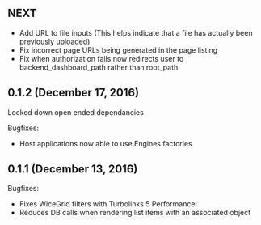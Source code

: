 ## NEXT
- Add URL to file inputs (This helps indicate that a file has actually been previously uploaded)
- Fix incorrect page URLs being generated in the page listing
- Fix when authorization fails now redirects user to backend_dashboard_path rather than root_path

## 0.1.2 (December 17, 2016)
Locked down open ended dependancies

Bugfixes:
  - Host applications now able to use Engines factories

## 0.1.1 (December 13, 2016)

Bugfixes:
  - Fixes WiceGrid filters with Turbolinks 5
Performance:
  - Reduces DB calls when rendering list items with an associated object
